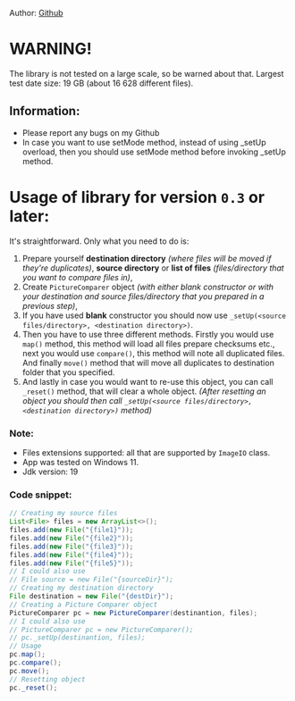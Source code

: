 Author: [Github](https://github.com/maksik997)

# WARNING!
The library is not tested on a large scale, so be warned about that.
Largest test date size: 19 GB (about 16 628 different files).

## Information:
- Please report any bugs on my Github
- In case you want to use setMode method, instead of using _setUp overload, then you should use setMode method before invoking _setUp method.

# Usage of library for version `0.3` or later:
It's straightforward. Only what you need to do is:
1. Prepare yourself **destination directory** *(where files will be moved if they're duplicates)*, **source directory** or **list of files** *(files/directory that you want to compare files in)*,
2. Create `PictureComparer` object *(with either blank constructor or with your destination and source files/directory that you prepared in a previous step)*,
3. If you have used **blank** constructor you should now use `_setUp(<source files/directory>, <destination directory>)`.
4. Then you have to use three different methods. Firstly you would use `map()` method, this method will load all files prepare checksums etc., next you would use `compare()`, this method will note all duplicated files. And finally `move()` method that will move all duplicates to destination folder that you specified.
5. And lastly in case you would want to re-use this object, you can call `_reset()` method, that will clear a whole object. *(After resetting an object you should then call `_setUp(<source files/directory>, <destination directory>)` method)*
### Note:
* Files extensions supported: all that are supported by `ImageIO` class.
* App was tested on Windows 11.
* Jdk version: 19
### Code snippet:
```java
// Creating my source files
List<File> files = new ArrayList<>();
files.add(new File("{file1}"));
files.add(new File("{file2}"));
files.add(new File("{file3}"));
files.add(new File("{file4}"));
files.add(new File("{file5}"));
// I could also use 
// File source = new File("{sourceDir}");
// Creating my destination directory
File destination = new File("{destDir}");
// Creating a Picture Comparer object
PictureComparer pc = new PictureComparer(destinantion, files);
// I could also use
// PictureComparer pc = new PictureComparer();
// pc._setUp(destinantion, files);
// Usage
pc.map();
pc.compare();
pc.move();
// Resetting object
pc._reset();
```
